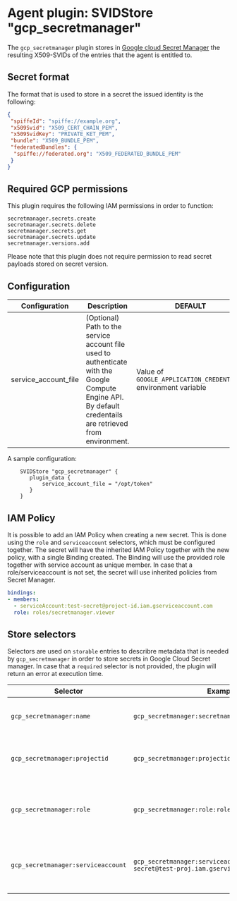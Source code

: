 # Agent plugin: SVIDStore "gcp_secretmanager"

The `gcp_secretmanager` plugin stores in [Google cloud Secret Manager](https://cloud.google.com/secret-manager)
the resulting X509-SVIDs of the entries that the agent is entitled to.

## Secret format

The format that is used to store in a secret the issued identity is the following:

```json
{
 "spiffeId": "spiffe://example.org",
 "x509Svid": "X509_CERT_CHAIN_PEM",
 "x509SvidKey": "PRIVATE_KET_PEM",
 "bundle": "X509_BUNDLE_PEM",
 "federatedBundles": {
  "spiffe://federated.org": "X509_FEDERATED_BUNDLE_PEM"
 }
}
```

## Required GCP permissions

This plugin requires the following IAM permissions in order to function:

```text
secretmanager.secrets.create
secretmanager.secrets.delete
secretmanager.secrets.get
secretmanager.secrets.update
secretmanager.versions.add
```

Please note that this plugin does not require permission to read secret payloads
stored on secret version.

## Configuration

| Configuration        | Description                                                                                                                                                 | DEFAULT                                                         |
|----------------------|-------------------------------------------------------------------------------------------------------------------------------------------------------------|-----------------------------------------------------------------|
| service_account_file | (Optional) Path to the service account file used to authenticate with the Google Compute Engine API. By default credentails are retrieved from environment. | Value of `GOOGLE_APPLICATION_CREDENTIALS` environment variable |

A sample configuration:

```hcl
    SVIDStore "gcp_secretmanager" {
       plugin_data {
           service_account_file = "/opt/token"
       }
    }
```

## IAM Policy

It is possible to add an IAM Policy when creating a new secret. This is done
using the `role` and `serviceaccount` selectors, which must be configured together.
The secret will have the inherited IAM Policy together with the new policy, with
a single Binding created. The Binding will use the provided role together with
service account as unique member.
In case that a role/serviceaccount is not set, the secret will use inherited
policies from Secret Manager.

```yaml
bindings:
- members:
  - serviceAccount:test-secret@project-id.iam.gserviceaccount.com
  role: roles/secretmanager.viewer
```

## Store selectors

Selectors are used on `storable` entries to describre metadata that is needed by
`gcp_secretmanager` in order to store secrets in Google Cloud Secret manager. In
case that a `required` selector is not provided, the plugin will return an error
at execution time.

| Selector                           | Example                                                                          | Required | Description                                                                |
|------------------------------------|----------------------------------------------------------------------------------|----------|----------------------------------------------------------------------------|
| `gcp_secretmanager:name`           | `gcp_secretmanager:secretname:some-name`                                         | x        | The secret name where SVID will be stored                                  |
| `gcp_secretmanager:projectid`      | `gcp_secretmanager:projectid:some-project`                                       | x        | The Google Cloud project ID which the plugin will use Secret Manager       |
| `gcp_secretmanager:role`           | `gcp_secretmanager:role:roles/secretmanager.viewer`                              | -        | The Google Cloud role id for IAM policy (serviceaccount required when set) |
| `gcp_secretmanager:serviceaccount` | `gcp_secretmanager:serviceaccount:test-secret@test-proj.iam.gserviceaccount.com` | -        | The Google Cloud Service account for IAM policy (role required when set)   |
